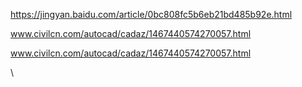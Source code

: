



https://jingyan.baidu.com/article/0bc808fc5b6eb21bd485b92e.html




www.civilcn.com/autocad/cadaz/1467440574270057.html


www.civilcn.com/autocad/cadaz/1467440574270057.html








































\